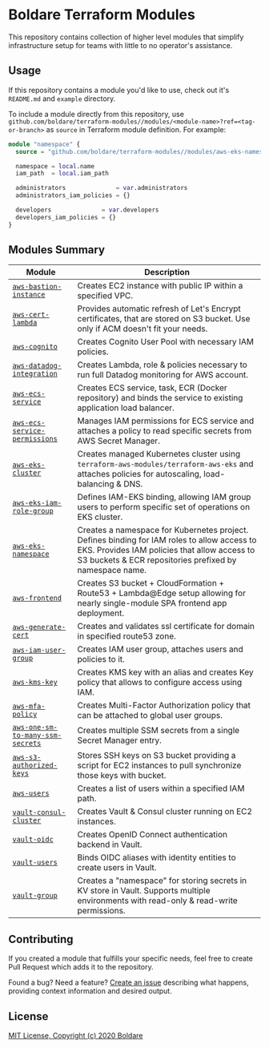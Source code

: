 # Boldare Terraform Modules

This repository contains collection of higher level modules that simplify infrastructure
setup for teams with little to no operator's assistance.

## Usage

If this repository contains a module you'd like to use, check out it's `README.md` and `example` directory.

To include a module directly from this repository, use `github.com/boldare/terraform-modules//modules/<module-name>?ref=<tag-or-branch>` as `source` in Terraform module definition. For example:

```tf
module "namespace" {
  source = "github.com/boldare/terraform-modules//modules/aws-eks-namespace?ref=v0.1.0"

  namespace = local.name
  iam_path  = local.iam_path

  administrators              = var.administrators
  administrators_iam_policies = {}

  developers              = var.developers
  developers_iam_policies = {}
}
```

## Modules Summary

| Module | Description |
|--------|-------------|
| [`aws-bastion-instance`](./modules/aws-bastion-instance) | Creates EC2 instance with public IP within a specified VPC. |
| [`aws-cert-lambda`](./modules/aws-cert-lambda) | Provides automatic refresh of Let's Encrypt certificates, that are stored on S3 bucket. Use only if ACM doesn't fit your needs. |
| [`aws-cognito`](./modules/aws-cognito) | Creates Cognito User Pool with necessary IAM policies. |
| [`aws-datadog-integration`](./modules/aws-datadog-integration) | Creates Lambda, role & policies necessary to run full Datadog monitoring for AWS account. |
| [`aws-ecs-service`](./modules/aws-ecs-service) | Creates ECS service, task, ECR (Docker repository) and binds the service to existing application load balancer. |
| [`aws-ecs-service-permissions`](./modules/aws-ecs-service-permissions) | Manages IAM permissions for ECS service and attaches a policy to read specific secrets from AWS Secret Manager. |
| [`aws-eks-cluster`](./modules/aws-eks-cluster) | Creates managed Kubernetes cluster using `terraform-aws-modules/terraform-aws-eks` and attaches policies for autoscaling, load-balancing & DNS. |
| [`aws-eks-iam-role-group`](./modules/aws-eks-iam-role-group) | Defines IAM-EKS binding, allowing IAM group users to perform specific set of operations on EKS cluster. |
| [`aws-eks-namespace`](./modules/aws-eks-namespace) | Creates a namespace for Kubernetes project. Defines binding for IAM roles to allow access to EKS. Provides IAM policies that allow access to S3 buckets & ECR repositories prefixed by namespace name. |
| [`aws-frontend`](./modules/aws-frontend) | Creates S3 bucket + CloudFormation + Route53 + Lambda@Edge setup allowing for nearly single-module SPA frontend app deployment. |
| [`aws-generate-cert`](./modules/aws-generate-cert) | Creates and validates ssl certificate for domain in specified route53 zone. | 
| [`aws-iam-user-group`](./modules/aws-iam-user-group) | Creates IAM user group, attaches users and policies to it. |
| [`aws-kms-key`](./modules/aws-kms-key) | Creates KMS key with an alias and creates Key policy that allows to configure access using IAM. |
| [`aws-mfa-policy`](./modules/aws-mfa-policy) | Creates Multi-Factor Authorization policy that can be attached to global user groups. |
| [`aws-one-sm-to-many-ssm-secrets`](./modules/aws-one-sm-to-many-ssm-secrets) | Creates multiple SSM secrets from a single Secret Manager entry. |
| [`aws-s3-authorized-keys`](./modules/aws-s3-authorized-keys) | Stores SSH keys on S3 bucket providing a script for EC2 instances to pull synchronize those keys with bucket. |
| [`aws-users`](./modules/aws-users) | Creates a list of users within a specified IAM path. |
| [`vault-consul-cluster`](./modules/vault-consul-cluster) | Creates Vault & Consul cluster running on EC2 instances. |
| [`vault-oidc`](modules/vault-oidc) | Creates OpenID Connect authentication backend in Vault. |
| [`vault-users`](modules/vault-users) | Binds OIDC aliases with identity entities to create users in Vault. |
| [`vault-group`](./modules/vault-group) | Creates a "namespace" for storing secrets in KV store in Vault. Supports multiple environments with read-only & read-write permissions. |


## Contributing

If you created a module that fulfills your specific needs, feel free to create Pull Request
which adds it to the repository.

Found a bug? Need a feature? [Create an issue](https://github.com/boldare/terraform-modules/issues/new) describing 
what happens, providing context information and desired output.

## License

[MIT License, Copyright (c) 2020 Boldare](LICENSE)



